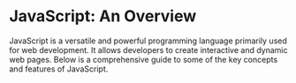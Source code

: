 # JavaScript: An Overview



JavaScript is a versatile and powerful programming language primarily used for web development. It allows developers to create interactive and dynamic web pages. Below is a comprehensive guide to some of the key concepts and features of JavaScript.



